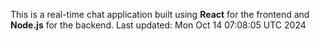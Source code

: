 This is a real-time chat application built using **React** for the frontend and **Node.js** for the backend.
Last updated: Mon Oct 14 07:08:05 UTC 2024
